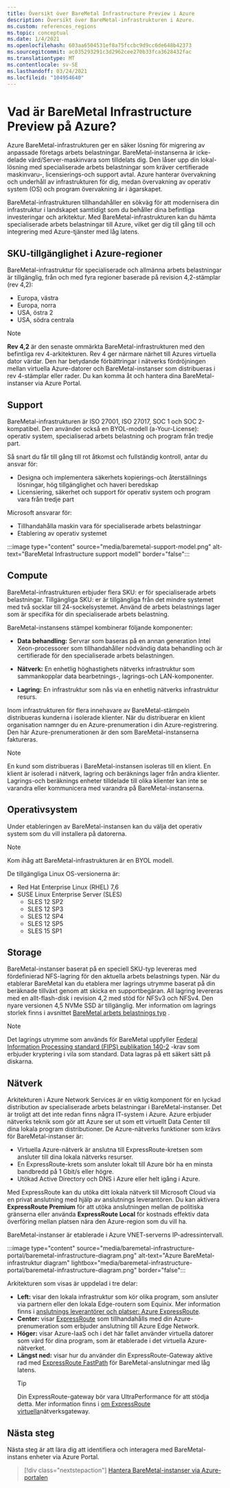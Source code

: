 ```yaml
---
title: Översikt över BareMetal Infrastructure Preview i Azure
description: Översikt över BareMetal-infrastrukturen i Azure.
ms.custom: references_regions
ms.topic: conceptual
ms.date: 1/4/2021
ms.openlocfilehash: 603aa6504531ef8a75fccbc9d9cc6de648b42373
ms.sourcegitcommit: ac035293291c3d2962cee270b33fca3628432fac
ms.translationtype: MT
ms.contentlocale: sv-SE
ms.lasthandoff: 03/24/2021
ms.locfileid: "104954640"
---
```

#  <a name="what-is-baremetal-infrastructure-preview-on-azure"></a>Vad är BareMetal Infrastructure Preview på Azure?

Azure BareMetal-infrastrukturen ger en säker lösning för migrering av anpassade företags arbets belastningar. BareMetal-instanserna är icke-delade värd/Server-maskinvara som tilldelats dig. Den låser upp din lokal-lösning med specialiserade arbets belastningar som kräver certifierade maskinvaru-, licensierings-och support avtal. Azure hanterar övervakning och underhåll av infrastrukturen för dig, medan övervakning av operativ system (OS) och program övervakning är i ägarskapet.

BareMetal-infrastrukturen tillhandahåller en sökväg för att modernisera din infrastruktur i landskapet samtidigt som du behåller dina befintliga investeringar och arkitektur. Med BareMetal-infrastrukturen kan du hämta specialiserade arbets belastningar till Azure, vilket ger dig till gång till och integrering med Azure-tjänster med låg latens.

## <a name="sku-availability-in-azure-regions"></a>SKU-tillgänglighet i Azure-regioner
BareMetal-infrastruktur för specialiserade och allmänna arbets belastningar är tillgänglig, från och med fyra regioner baserade på revision 4,2-stämplar (rev 4,2):
- Europa, västra
- Europa, norra
- USA, östra 2
- USA, södra centrala

>[!NOTE]
>**Rev 4,2** är den senaste ommärkta BareMetal-infrastrukturen med den befintliga rev 4-arkitekturen.  Rev 4 ger närmare närhet till Azures virtuella dator värdar. Den har betydande förbättringar i nätverks fördröjningen mellan virtuella Azure-datorer och BareMetal-instanser som distribueras i rev 4-stämplar eller rader.  Du kan komma åt och hantera dina BareMetal-instanser via Azure Portal. 

## <a name="support"></a>Support
BareMetal-infrastrukturen är ISO 27001, ISO 27017, SOC 1 och SOC 2-kompatibel.  Den använder också en BYOL-modell (a-Your-License): operativ system, specialiserad arbets belastning och program från tredje part.  

Så snart du får till gång till rot åtkomst och fullständig kontroll, antar du ansvar för:
- Designa och implementera säkerhets kopierings-och återställnings lösningar, hög tillgänglighet och haveri beredskap
- Licensiering, säkerhet och support för operativ system och program vara från tredje part

Microsoft ansvarar för:
- Tillhandahålla maskin vara för specialiserade arbets belastningar 
- Etablering av operativ systemet

:::image type="content" source="media/baremetal-support-model.png" alt-text="BareMetal Infrastructure support modell" border="false":::

## <a name="compute"></a>Compute
BareMetal-infrastrukturen erbjuder flera SKU: er för specialiserade arbets belastningar. Tillgängliga SKU: er är tillgängliga från det mindre systemet med två socklar till 24-sockelsystemet. Använd de arbets belastnings lager som är specifika för din specialiserade arbets belastning.

BareMetal-instansens stämpel kombinerar följande komponenter:

- **Data behandling:** Servrar som baseras på en annan generation Intel Xeon-processorer som tillhandahåller nödvändig data behandling och är certifierade för den specialiserade arbets belastningen.

- **Nätverk:** En enhetlig höghastighets nätverks infrastruktur som sammankopplar data bearbetnings-, lagrings-och LAN-komponenter.

- **Lagring:** En infrastruktur som nås via en enhetlig nätverks infrastruktur resurs.

Inom infrastrukturen för flera innehavare av BareMetal-stämpeln distribueras kunderna i isolerade klienter. När du distribuerar en klient organisation namnger du en Azure-prenumeration i din Azure-registrering. Den här Azure-prenumerationen är den som BareMetal-instanserna faktureras.

>[!NOTE]
>En kund som distribueras i BareMetal-instansen isoleras till en klient. En klient är isolerad i nätverk, lagring och beräknings lager från andra klienter. Lagrings-och beräknings enheter tilldelade till olika klienter kan inte se varandra eller kommunicera med varandra på BareMetal-instanserna.

## <a name="os"></a>Operativsystem
Under etableringen av BareMetal-instansen kan du välja det operativ system som du vill installera på datorerna. 

>[!NOTE]
>Kom ihåg att BareMetal-infrastrukturen är en BYOL modell.

De tillgängliga Linux OS-versionerna är:
- Red Hat Enterprise Linux (RHEL) 7,6
- SUSE Linux Enterprise Server (SLES)
   - SLES 12 SP2
   - SLES 12 SP3
   - SLES 12 SP4
   - SLES 12 SP5
   - SLES 15 SP1

## <a name="storage"></a>Storage
BareMetal-instanser baserat på en speciell SKU-typ levereras med fördefinierad NFS-lagring för den aktuella arbets belastnings typen. När du etablerar BareMetal kan du etablera mer lagrings utrymme baserat på din beräknade tillväxt genom att skicka en supportbegäran. All lagring levereras med en allt-flash-disk i revision 4,2 med stöd för NFSv3 och NFSv4. Den nyare versionen 4,5 NVMe SSD är tillgänglig. Mer information om lagrings storlek finns i avsnittet [BareMetal arbets belastnings typ](../virtual-machines/workloads/sap/get-started.md) .

>[!NOTE]
>Det lagrings utrymme som används för BareMetal uppfyller [Federal Information Processing standard (FIPS) publikation 140-2](/microsoft-365/compliance/offering-fips-140-2) -krav som erbjuder kryptering i vila som standard. Data lagras på ett säkert sätt på diskarna.

## <a name="networking"></a>Nätverk
Arkitekturen i Azure Network Services är en viktig komponent för en lyckad distribution av specialiserade arbets belastningar i BareMetal-instanser. Det är troligt att det inte redan finns några IT-system i Azure. Azure erbjuder nätverks teknik som gör att Azure ser ut som ett virtuellt Data Center till dina lokala program distributioner. De Azure-nätverks funktioner som krävs för BareMetal-instanser är:

- Virtuella Azure-nätverk är anslutna till ExpressRoute-kretsen som ansluter till dina lokala nätverks resurser.
- En ExpressRoute-krets som ansluter lokalt till Azure bör ha en minsta bandbredd på 1 Gbit/s eller högre.
- Utökad Active Directory och DNS i Azure eller helt igång i Azure.

Med ExpressRoute kan du utöka ditt lokala nätverk till Microsoft Cloud via en privat anslutning med hjälp av anslutnings leverantören. Du kan aktivera **ExpressRoute Premium** för att utöka anslutningen mellan de politiska gränserna eller använda **ExpressRoute Local** för kostnads effektiv data överföring mellan platsen nära den Azure-region som du vill ha.

BareMetal-instanser är etablerade i Azure VNET-serverns IP-adressintervall.

:::image type="content" source="media/baremetal-infrastructure-portal/baremetal-infrastructure-diagram.png" alt-text="Azure BareMetal-infrastruktur diagram" lightbox="media/baremetal-infrastructure-portal/baremetal-infrastructure-diagram.png" border="false":::

Arkitekturen som visas är uppdelad i tre delar:
- **Left:** visar den lokala infrastruktur som kör olika program, som ansluter via partnern eller den lokala Edge-routern som Equinix. Mer information finns i [anslutnings leverantörer och platser: Azure ExpressRoute](../expressroute/expressroute-locations.md).
- **Center:** visar [ExpressRoute](../expressroute/expressroute-introduction.md) som tillhandahålls med din Azure-prenumeration som erbjuder anslutning till Azure Edge Network.
- **Höger:** visar Azure-IaaS och i det här fallet använder virtuella datorer som värd för dina program, som är etablerade i det virtuella Azure-nätverket.
- **Längst ned:** visar hur du använder din ExpressRoute-Gateway aktive rad med [ExpressRoute FastPath](../expressroute/about-fastpath.md) för BareMetal-anslutningar med låg latens.   
   >[!TIP]
   >Din ExpressRoute-gateway bör vara UltraPerformance för att stödja detta.  Mer information finns i [om ExpressRoute virtuella](../expressroute/expressroute-about-virtual-network-gateways.md)nätverksgateway.

## <a name="next-steps"></a>Nästa steg

Nästa steg är att lära dig att identifiera och interagera med BareMetal-instans enheter via Azure Portal.

> [!div class="nextstepaction"]
> [Hantera BareMetal-instanser via Azure-portalen](connect-baremetal-infrastructure.md)